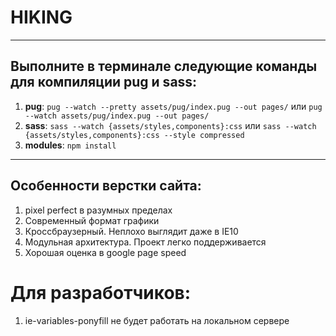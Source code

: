 # HIKING

---

## Выполните в терминале следующие команды для компиляции pug и sass:

1. **pug**: `pug --watch --pretty assets/pug/index.pug --out pages/` или `pug --watch assets/pug/index.pug --out pages/`
2. **sass**: `sass --watch {assets/styles,components}:css` или `sass --watch {assets/styles,components}:css --style compressed`
3. **modules**: `npm install`

---

## Особенности верстки сайта:

1. pixel perfect в разумных пределах
2. Современный формат графики
3. Кроссбраузерный. Неплохо выглядит даже в IE10
4. Модульная архитектура. Проект легко поддерживается
5. Хорошая оценка в google page speed

# Для разработчиков:

1. ie-variables-ponyfill не будет работать на локальном сервере
